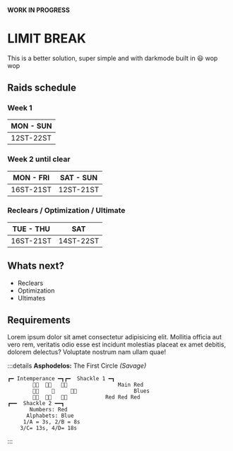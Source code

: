 #### WORK IN PROGRESS

# LIMIT BREAK

This is a better solution, super simple and with darkmode built in :smiley: wop wop

## Raids schedule

### Week 1

| MON - SUN |
| --------- |
| 12ST-22ST |

### Week 2 until clear

| MON - FRI | SAT - SUN |
| --------- | --------- |
| 16ST-21ST | 12ST-21ST |

### Reclears / Optimization / Ultimate

| TUE - THU | SAT       |
| --------- | --------- |
| 16ST-21ST | 14ST-22ST |

## Whats next?

- Reclears
- Optimization
- Ultimates

## Requirements

Lorem ipsum dolor sit amet consectetur adipisicing elit. Mollitia officia aut vero rem, veritatis odio esse est incidunt molestias placeat ex amet debitis, dolorem delectus? Voluptate nostrum nam ullam quae!

:::details **Asphodelos:** The First Circle _(Savage)_

```
┏━ Intemperance ━┓┏━  Shackle 1 ━┓
                             Main Red
                                   Blues
                         Red Red Red
┏━━  Shackle 2 ━━┓
       Numbers: Red
      Alphabets: Blue
     1/A = 3s, 2/B = 8s
    3/C= 13s, 4/D= 18s
```

:::
